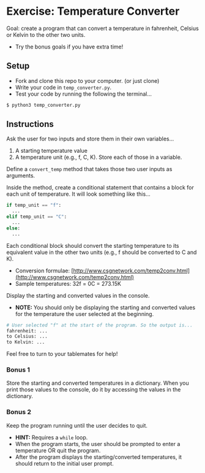 # Exercise: Temperature Converter

Goal: create a program that can convert a temperature in fahrenheit, Celsius or Kelvin to the other two units.
- Try the bonus goals if you have extra time!

## Setup

* Fork and clone this repo to your computer. (or just clone)
* Write your code in  `temp_converter.py`.
* Test your code by running the following the terminal...

```bash
$ python3 temp_converter.py
```

## Instructions

Ask the user for two inputs and store them in their own variables...  
  1. A starting temperature value  
  2. A temperature unit (e.g., f, C, K). Store each of those in a variable.  

Define a `convert_temp` method that takes those two user inputs as arguments.  

Inside the method, create a conditional statement that contains a block for each unit of temperature. It will look something like this...  

```py
if temp_unit == "f":
  ...
elif temp_unit == "C":
  ...
else:
  ...
```

Each conditional block should convert the starting temperature to its equivalent value in the other two units (e.g., f should be converted to C and K).  
* Conversion formulae: [http://www.csgnetwork.com/temp2conv.html](http://www.csgnetwork.com/temp2conv.html)
* Sample temperatures: 32f = 0C = 273.15K

Display the starting and converted values in the console.  
* **NOTE:** You should only be displaying the starting and converted values for the temperature the user selected at the beginning.

```py
# User selected "f" at the start of the program. So the output is...
fahrenheit: ...
to Celsius: ...
to Kelvin: ...
```

Feel free to turn to your tablemates for help!  

### Bonus 1

Store the starting and converted temperatures in a dictionary. When you print those values to the console, do it by accessing the values in the dictionary.

### Bonus 2

Keep the program running until the user decides to quit.
* **HINT:** Requires a `while` loop.
* When the program starts, the user should be prompted to enter a temperature OR quit the program.
* After the program displays the starting/converted temperatures, it should return to the initial user prompt.
